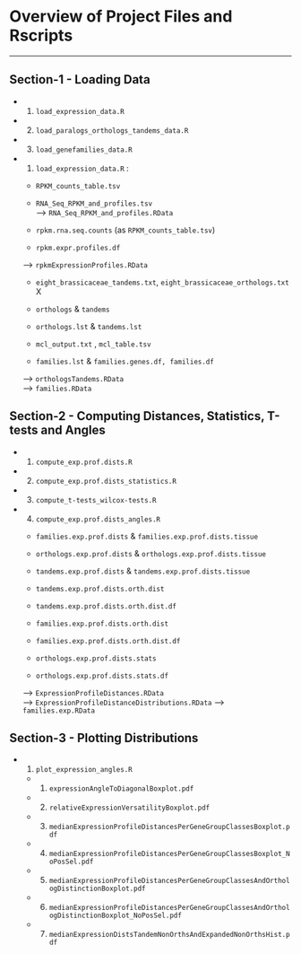 
# Overview of Project Files and Rscripts
-----------------------------------------------------------------------------------------


## Section-1 - Loading Data

- 1.  `load_expression_data.R`	          
- 2.  `load_paralogs_orthologs_tandems_data.R`    
- 3.  `load_genefamilies_data.R`	                                        



- 1.  `load_expression_data.R` :


    - `RPKM_counts_table.tsv`             
    - `RNA_Seq_RPKM_and_profiles.tsv`  
    --> `RNA_Seq_RPKM_and_profiles.RData`

    - `rpkm.rna.seq.counts` (as `RPKM_counts_table.tsv`)         
    - `rpkm.expr.profiles.df` 

    --> `rpkmExpressionProfiles.RData` 


    - `eight_brassicaceae_tandems.txt`, `eight_brassicaceae_orthologs.txt`                      X
    - `orthologs` & `tandems` 										                
    - `orthologs.lst` & `tandems.lst` 								             

    - `mcl_output.txt` , `mcl_table.tsv`    
    - `families.lst` & `families.genes.df, families.df` 	

    --> `orthologsTandems.RData` 	 
    --> `families.RData`     




## Section-2 - Computing Distances, Statistics, T-tests and Angles
			                                      
- 1.  `compute_exp.prof.dists.R` 	                        
- 2.  `compute_exp.prof.dists_statistics.R`
- 3.  `compute_t-tests_wilcox-tests.R`
- 4.  `compute_exp.prof.dists_angles.R` 





    - `families.exp.prof.dists` & `families.exp.prof.dists.tissue`			  
    - `orthologs.exp.prof.dists` & `orthologs.exp.prof.dists.tissue`			
    - `tandems.exp.prof.dists` & `tandems.exp.prof.dists.tissue`

    - `tandems.exp.prof.dists.orth.dist`   
    - `tandems.exp.prof.dists.orth.dist.df` 	    
    - `families.exp.prof.dists.orth.dist`
    - `families.exp.prof.dists.orth.dist.df` 	 
    - `orthologs.exp.prof.dists.stats`
    - `orthologs.exp.prof.dists.stats.df`		

    --> `ExpressionProfileDistances.RData` 	
    --> `ExpressionProfileDistanceDistributions.RData`
    --> `families.exp.RData` 





## Section-3 - Plotting Distributions

- 1. `plot_expression_angles.R`                                                 



    - 1. `expressionAngleToDiagonalBoxplot.pdf`					        
    - 2. `relativeExpressionVersatilityBoxplot.pdf`	

    - 3. `medianExpressionProfileDistancesPerGeneGroupClassesBoxplot.pdf`
    - 4. `medianExpressionProfileDistancesPerGeneGroupClassesBoxplot_NoPosSel.pdf`
    - 5. `medianExpressionProfileDistancesPerGeneGroupClassesAndOrthologDistinctionBoxplot.pdf`
    - 6. `medianExpressionProfileDistancesPerGeneGroupClassesAndOrthologDistinctionBoxplot_NoPosSel.pdf`
    - 7. `medianExpressionDistsTandemNonOrthsAndExpandedNonOrthsHist.pdf`



















